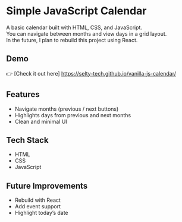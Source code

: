 # Simple JavaScript Calendar

A basic calendar built with HTML, CSS, and JavaScript.  
You can navigate between months and view days in a grid layout.  
In the future, I plan to rebuild this project using React.

## Demo
👉 [Check it out here] https://selty-tech.github.io/vanilla-js-calendar/

## Features
- Navigate months (previous / next buttons)
- Highlights days from previous and next months
- Clean and minimal UI

## Tech Stack
- HTML
- CSS
- JavaScript

## Future Improvements
- Rebuild with React
- Add event support
- Highlight today’s date
